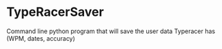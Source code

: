 # TypeRacerSaver

Command line python program that will save the user data Typeracer has (WPM, dates, accuracy)
